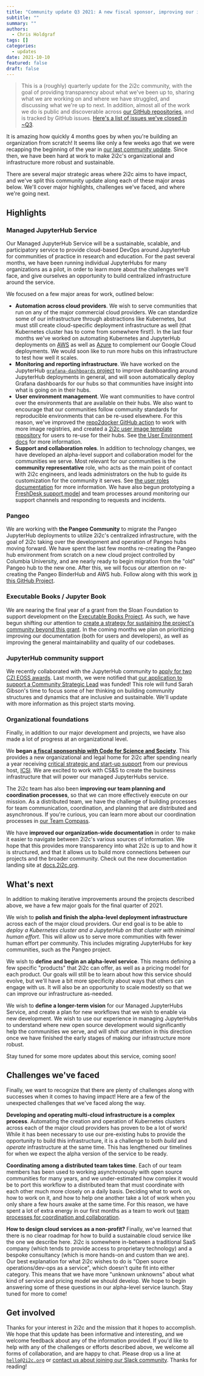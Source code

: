 ```yaml
---
title: "Community update Q3 2021: A new fiscal sponsor, improving our infrastructure, nearing an alpha launch."
subtitle: ""
summary: ""
authors:
  - Chris Holdgraf
tags: []
categories:
  - updates
date: 2021-10-10
featured: false
draft: false
---
```


> This is a (roughly) quarterly update for the 2i2c community, with the goal of providing transparency about what we've been up to, sharing what we are working on and where we have struggled, and discussing what we're up to next. In addition, almost all of the work we do is public and discoverable across [our GitHub repositories](https://github.com/2i2c-org/), and is tracked by GitHub issues. [Here's a list of issues we've closed in ~Q3](https://github.com/search?q=org:2i2c-org+type:issue+is:closed+closed:2021-06-01..2021-10-01+-label:%22type:+team-sync%22+is:issue&type=issues).

It is amazing how quickly 4 months goes by when you're building an organization from scratch! It seems like only a few weeks ago that we were recapping the beginning of the year in [our last community update](../six-month-update). Since then, we have been hard at work to make 2i2c's organizational and infrastructure more robust and sustainable.

There are several major strategic areas where 2i2c aims to have impact, and we've split this community update along each of these major areas below. We'll cover major highlights, challenges we've faced, and where we're going next.

## Highlights

### Managed JupyterHub Service

Our Managed JupyterHub Service will be a sustainable, scalable, and participatory service to provide cloud-based DevOps around JupyterHub for communities of practice in research and education. For the past several months, we have been running individual JupyterHubs for many organizations as a pilot, in order to learn more about the challenges we'll face, and give ourselves an opportunity to build centralized infrastructure around the service.

We focused on a few major areas for work, outlined below:

- **Automation across cloud providers**. We wish to serve communities that run on any of the major commercial cloud providers. We can standardize some of our infrastructure through abstractions like Kubernetes, but must still create cloud-specific deployment infrastructure as well (that Kubernetes cluster has to come from somewhere first!). In the last four months we've worked on automating Kubernetes and JupyterHub deployments on [AWS](https://github.com/2i2c-org/infrastructure/issues/627) as well as [Azure](https://github.com/2i2c-org/infrastructure/issues/512) to complement our Google Cloud deployments. We would soon like to run more hubs on this infrastructure to test how well it scales.
- **Monitoring and reporting infrastructure**. We have worked on the JupyterHub [`grafana-dashboards` project](https://github.com/jupyterhub/grafana-dashboards) to improve dashboarding around JupyterHub deployments in general, and will soon automatically deploy Grafana dashboards for our hubs so that communities have insight into what is going on in their hubs. 
- **User environment management**. We want communities to have control over the environments that are available on their hubs. We also want to encourage that our communities follow community standards for reproducible environments that can be re-used elsewhere. For this reason, we've improved the [repo2docker GitHub action](https://github.com/jupyterhub/repo2docker-action) to work with more image registries, and created a [2i2c user image template repository](https://github.com/2i2c-org/hub-user-image-template) for users to re-use for their hubs. See [the User Environment docs](https://docs.2i2c.org/admin/howto/environment.html#bring-your-own-docker-image) for more information.
- **Support and collaboration roles**. In addition to technology changes, we have developed an alpha-level support and collaboration model for the communities we serve. Most relevant for our communities is the **community representative** role, who acts as the main point of contact with 2i2c engineers, and leads administrators on the hub to guide its customization for the community it serves. See [the user roles documentation](https://docs.2i2c.org/about/roles.html) for more information. We have also begun prototyping a [FreshDesk support model](https://docs.2i2c.org/support.html) and team processes around monitoring our support channels and responding to requests and incidents.

### Pangeo

We are working with **the Pangeo Community** to migrate the Pangeo JupyterHub deployments to utilize 2i2c's centralized infrastructure, with the goal of 2i2c taking over the development and operation of Pangeo hubs moving forward. We have spent the last few months re-creating the Pangeo hub environment from scratch on a new cloud project controlled by Columbia University, and are nearly ready to begin migration from the "old" Pangeo hub to the new one. After this, we will focus our attention on re-creating the Pangeo BinderHub and AWS hub. Follow along with this work [in this GitHub Project](https://github.com/orgs/2i2c-org/projects/16).

### Executable Books / Jupyter Book

We are nearing the final year of a grant from the Sloan Foundation to support development on the [Executable Books Project](https://executablebooks.org). As such, we have begun shifting our attention to [create a strategy for sustaining the project's community beyond this grant](https://github.com/executablebooks/meta/issues/493). In the coming months we plan on prioritizing improving our documentation (both for users and developers), as well as improving the general maintainability and quality of our codebases.

### JupyterHub community support

We recently collaborated with the JupyterHub community to [apply for two CZI EOSS awards](https://github.com/jupyterhub/team-compass/issues/380). Last month, we were notified that [our application to support a Community Strategic Lead](https://chanzuckerberg.com/eoss/proposals/jupyterhub-community-strategic-lead/) was funded! This role will fund Sarah Gibson's time to focus some of her thinking on building community structures and dynamics that are inclusive and sustainable. We'll update with more information as this project starts moving.

### Organizational foundations

Finally, in addition to our major development and projects, we have also made a lot of progress at an organizational level.

We **began [a fiscal sponsorship with Code for Science and Society](https://2i2c.org/posts/2021/css-announce/)**. This provides a new organizational and legal home for 2i2c after spending nearly a year receiving [critical strategic and start-up support](https://www.icsi.berkeley.edu/icsi/news/2021/08/2i2c-new-chapter) from our previous host, [ICSI](https://www.icsi.berkeley.edu). We are excited to work with CS&S to create the business infrastructure that will power our managed JupyterHubs service.

The 2i2c team has also been **improving our team planning and coordination processes**, so that we can more effectively execute on our mission. As a distributed team, we have the challenge of building processes for team communication, coordination, and planning that are distributed and asynchronous. If you're curious, you can learn more about our coordination processes in [our Team Compass](https://compass.2i2c.org/practices/development.html).

We have **improved our organization-wide documentation** in order to make it easier to navigate between 2i2c's various sources of information. We hope that this provides more transparency into what 2i2c is up to and how it is structured, and that it allows us to build more connections between our projects and the broader community. Check out the new documentation landing site at [docs.2i2c.org](https://docs.2i2c.org).

## What's next

In addition to making iterative improvements around the projects described above, we have a few major goals for the final quarter of 2021.

We wish to **polish and finish the alpha-level deployment infrastructure** across each of the major cloud providers. Our end goal is to be able to _deploy a Kubernetes cluster and a JupyterHub on that cluster with minimal human effort_. This will allow us to serve more communities with fewer human effort per community. This includes migrating JupyterHubs for key communities, such as the Pangeo project.

We wish to **define and begin an alpha-level service**. This means defining a few specific "products" that 2i2c can offer, as well as a pricing model for each product. Our goals will still be to learn about how this service should evolve, but we'll have a bit more specificity about ways that others can engage with us. It will also be an opportunity to scale modestly so that we can improve our infrastructure as-needed.

We wish to **define a longer-term vision** for our Managed JupyterHubs Service, and create a plan for new workflows that we wish to enable via new development. We wish to use our experience in managing JupyterHubs to understand where new open source development would significantly help the communities we serve, and will shift our attention in this direction once we have finished the early stages of making our infrastructure more robust.

Stay tuned for some more updates about this service, coming soon!

## Challenges we've faced

Finally, we want to recognize that there are plenty of challenges along with successes when it comes to having impact! Here are a few of the unexpected challenges that we've faced along the way.

**Developing and operating multi-cloud infrastructure is a complex process**. Automating the creation and operation of Kubernetes clusters across each of the major cloud providers has proven to be a lot of work! While it has been necessary to use our pre-existing hubs to provide the opportunity to build this infrastructure, it is a challenge to both *build* and *operate* infrastructure at the same time. This has lengthened our timelines for when we expect the alpha version of the service to be ready.

**Coordinating among a distributed team takes time**. Each of our team members has been used to working asynchronously with open source communities for many years, and we under-estimated how complex it would be to port this workflow to a distributed team that must coordinate with each other much more closely on a daily basis. Deciding what to work on, how to work on it, and how to help one another take a lot of work when you only share a few hours awake at the same time. For this reason, we have spent a lot of extra energy in our first months as a team to work out [team processes for coordination and collaboration](https://compass.2i2c.org/practices/development.html).

**How to design cloud services as a non-profit?** Finally, we've learned that there is no clear roadmap for how to build a sustainable cloud service like the one we describe here. 2i2c is somewhere in-between a traditional SaaS company (which tends to provide access to proprietary technology) and a bespoke consultancy (which is more hands-on and custom than we are). Our best explanation for what 2i2c wishes to do is "Open source operations/dev-ops as a service", which doesn't quite fit into either category. This means that we have more "unknown unknowns" about what kind of service and pricing model we should develop. We hope to begin answering some of these questions in our alpha-level service launch. Stay tuned for more to come!

## Get involved

Thanks for your interest in 2i2c and the mission that it hopes to accomplish.
We hope that this update has been informative and interesting, and we welcome feedback about any of the information provided. If you'd like to help with any of the challenges or efforts described above, we welcome all forms of collaboration, and are happy to chat. Please drop us a line at [`hello@2i2c.org`](mailto:hello@2i2c.org) or [contact us about joining our Slack community](https://2i2c.org/#contact). Thanks for reading!





